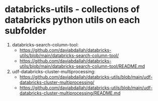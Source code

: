 # databricks-utils - collections of databricks python utils on each subfolder

1. databricks-search-column-tool:
    * https://github.com/daviabdallah/databricks-utils/blob/main/databricks-search-column-tool/
    * https://github.com/daviabdallah/databricks-utils/blob/main/databricks-search-column-tool/README.md
2. udf-databricks-cluster-multiprocessing:
    * https://github.com/daviabdallah/databricks-utils/blob/main/udf-databricks-cluster-multiprocessing/
    * https://github.com/daviabdallah/databricks-utils/blob/main/udf-databricks-cluster-multiprocessing/README.md
